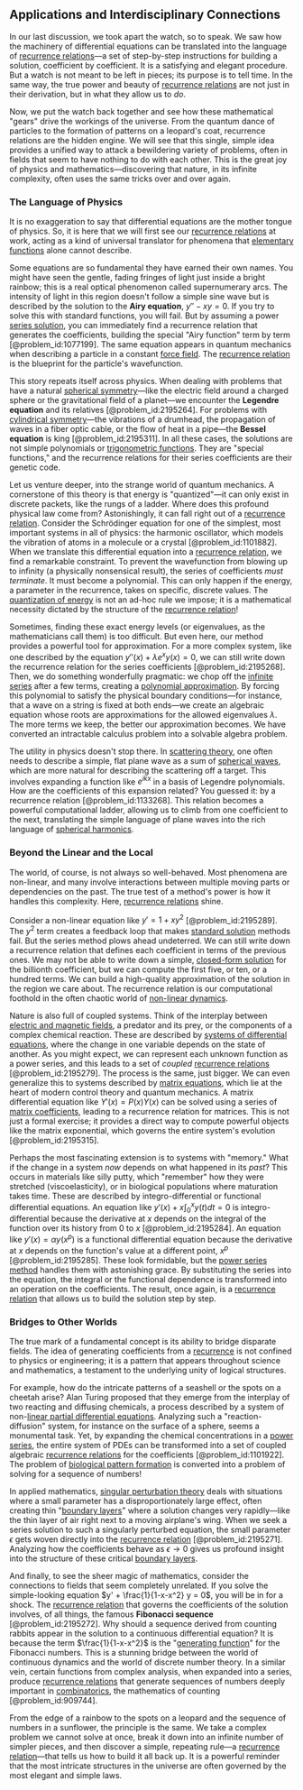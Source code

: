 ## Applications and Interdisciplinary Connections

In our last discussion, we took apart the watch, so to speak. We saw how the machinery of differential equations can be translated into the language of [recurrence relations](@article_id:276118)—a set of step-by-step instructions for building a solution, coefficient by coefficient. It is a satisfying and elegant procedure. But a watch is not meant to be left in pieces; its purpose is to tell time. In the same way, the true power and beauty of [recurrence relations](@article_id:276118) are not just in their derivation, but in what they allow us to *do*.

Now, we put the watch back together and see how these mathematical "gears" drive the workings of the universe. From the quantum dance of particles to the formation of patterns on a leopard's coat, recurrence relations are the hidden engine. We will see that this single, simple idea provides a unified way to attack a bewildering variety of problems, often in fields that seem to have nothing to do with each other. This is the great joy of physics and mathematics—discovering that nature, in its infinite complexity, often uses the same tricks over and over again.

### The Language of Physics

It is no exaggeration to say that differential equations are the mother tongue of physics. So, it is here that we will first see our [recurrence relations](@article_id:276118) at work, acting as a kind of universal translator for phenomena that [elementary functions](@article_id:181036) alone cannot describe.

Some equations are so fundamental they have earned their own names. You might have seen the gentle, fading fringes of light just inside a bright rainbow; this is a real optical phenomenon called supernumerary arcs. The intensity of light in this region doesn't follow a simple sine wave but is described by the solution to the **Airy equation**, $y'' - xy = 0$. If you try to solve this with standard functions, you will fail. But by assuming a power [series solution](@article_id:199789), you can immediately find a recurrence relation that generates the coefficients, building the special "Airy function" term by term [@problem_id:1077199]. The same equation appears in quantum mechanics when describing a particle in a constant [force field](@article_id:146831). The [recurrence relation](@article_id:140545) is the blueprint for the particle's wavefunction.

This story repeats itself across physics. When dealing with problems that have a natural [spherical symmetry](@article_id:272358)—like the electric field around a charged sphere or the gravitational field of a planet—we encounter the **Legendre equation** and its relatives [@problem_id:2195264]. For problems with [cylindrical symmetry](@article_id:268685)—the vibrations of a drumhead, the propagation of waves in a fiber optic cable, or the flow of heat in a pipe—the **Bessel equation** is king [@problem_id:2195311]. In all these cases, the solutions are not simple polynomials or [trigonometric functions](@article_id:178424). They are "special functions," and the recurrence relations for their series coefficients are their genetic code.

Let us venture deeper, into the strange world of quantum mechanics. A cornerstone of this theory is that energy is "quantized"—it can only exist in discrete packets, like the rungs of a ladder. Where does this profound physical law come from? Astonishingly, it can fall right out of a [recurrence relation](@article_id:140545). Consider the Schrödinger equation for one of the simplest, most important systems in all of physics: the harmonic oscillator, which models the vibration of atoms in a molecule or a crystal [@problem_id:1101882]. When we translate this differential equation into a [recurrence relation](@article_id:140545), we find a remarkable constraint. To prevent the wavefunction from blowing up to infinity (a physically nonsensical result), the series of coefficients *must terminate*. It must become a polynomial. This can only happen if the energy, a parameter in the recurrence, takes on specific, discrete values. The [quantization of energy](@article_id:137331) is not an ad-hoc rule we impose; it is a mathematical necessity dictated by the structure of the [recurrence relation](@article_id:140545)!

Sometimes, finding these exact energy levels (or eigenvalues, as the mathematicians call them) is too difficult. But even here, our method provides a powerful tool for approximation. For a more complex system, like one described by the equation $y''(x) + \lambda e^x y(x) = 0$, we can still write down the recurrence relation for the series coefficients [@problem_id:2195268]. Then, we do something wonderfully pragmatic: we chop off the [infinite series](@article_id:142872) after a few terms, creating a [polynomial approximation](@article_id:136897). By forcing this polynomial to satisfy the physical boundary conditions—for instance, that a wave on a string is fixed at both ends—we create an algebraic equation whose roots are approximations for the allowed eigenvalues $\lambda$. The more terms we keep, the better our approximation becomes. We have converted an intractable calculus problem into a solvable algebra problem.

The utility in physics doesn't stop there. In [scattering theory](@article_id:142982), one often needs to describe a simple, flat plane wave as a sum of [spherical waves](@article_id:199977), which are more natural for describing the scattering off a target. This involves expanding a function like $e^{ikx}$ in a basis of Legendre polynomials. How are the coefficients of this expansion related? You guessed it: by a recurrence relation [@problem_id:1133268]. This relation becomes a powerful computational ladder, allowing us to climb from one coefficient to the next, translating the simple language of plane waves into the rich language of [spherical harmonics](@article_id:155930).

### Beyond the Linear and the Local

The world, of course, is not always so well-behaved. Most phenomena are non-linear, and many involve interactions between multiple moving parts or dependencies on the past. The true test of a method's power is how it handles this complexity. Here, [recurrence relations](@article_id:276118) shine.

Consider a non-linear equation like $y' = 1 + x y^2$ [@problem_id:2195289]. The $y^2$ term creates a feedback loop that makes [standard solution](@article_id:182598) methods fail. But the series method plows ahead undeterred. We can still write down a recurrence relation that defines each coefficient in terms of the previous ones. We may not be able to write down a simple, [closed-form solution](@article_id:270305) for the billionth coefficient, but we can compute the first five, or ten, or a hundred terms. We can build a high-quality approximation of the solution in the region we care about. The recurrence relation is our computational foothold in the often chaotic world of [non-linear dynamics](@article_id:189701).

Nature is also full of coupled systems. Think of the interplay between [electric and magnetic fields](@article_id:260853), a predator and its prey, or the components of a complex chemical reaction. These are described by [systems of differential equations](@article_id:147721), where the change in one variable depends on the state of another. As you might expect, we can represent each unknown function as a power series, and this leads to a set of *coupled* [recurrence relations](@article_id:276118) [@problem_id:2195279]. The process is the same, just bigger. We can even generalize this to systems described by [matrix equations](@article_id:203201), which lie at the heart of modern control theory and quantum mechanics. A matrix differential equation like $Y'(x) = P(x)Y(x)$ can be solved using a series of [matrix coefficients](@article_id:140407), leading to a recurrence relation for matrices. This is not just a formal exercise; it provides a direct way to compute powerful objects like the matrix exponential, which governs the entire system's evolution [@problem_id:2195315].

Perhaps the most fascinating extension is to systems with "memory." What if the change in a system *now* depends on what happened in its *past*? This occurs in materials like silly putty, which "remember" how they were stretched (viscoelasticity), or in biological populations where maturation takes time. These are described by integro-differential or functional differential equations. An equation like $y'(x) + x \int_0^x y(t) dt = 0$ is integro-differential because the derivative at $x$ depends on the integral of the function over its history from $0$ to $x$ [@problem_id:2195284]. An equation like $y'(x) = \alpha y(x^p)$ is a functional differential equation because the derivative at $x$ depends on the function's value at a different point, $x^p$ [@problem_id:2195285]. These look formidable, but the [power series method](@article_id:160419) handles them with astonishing grace. By substituting the series into the equation, the integral or the functional dependence is transformed into an operation on the coefficients. The result, once again, is a [recurrence relation](@article_id:140545) that allows us to build the solution step by step.

### Bridges to Other Worlds

The true mark of a fundamental concept is its ability to bridge disparate fields. The idea of generating coefficients from a [recurrence](@article_id:260818) is not confined to physics or engineering; it is a pattern that appears throughout science and mathematics, a testament to the underlying unity of logical structures.

For example, how do the intricate patterns of a seashell or the spots on a cheetah arise? Alan Turing proposed that they emerge from the interplay of two reacting and diffusing chemicals, a process described by a system of non-[linear partial differential equations](@article_id:170591). Analyzing such a "reaction-diffusion" system, for instance on the surface of a sphere, seems a monumental task. Yet, by expanding the chemical concentrations in a [power series](@article_id:146342), the entire system of PDEs can be transformed into a set of coupled algebraic [recurrence relations](@article_id:276118) for the coefficients [@problem_id:1101922]. The problem of [biological pattern formation](@article_id:272764) is converted into a problem of solving for a sequence of numbers!

In applied mathematics, [singular perturbation theory](@article_id:163688) deals with situations where a small parameter has a disproportionately large effect, often creating thin "[boundary layers](@article_id:150023)" where a solution changes very rapidly—like the thin layer of air right next to a moving airplane's wing. When we seek a series solution to such a singularly perturbed equation, the small parameter $\epsilon$ gets woven directly into the [recurrence relation](@article_id:140545) [@problem_id:2195271]. Analyzing how the coefficients behave as $\epsilon \to 0$ gives us profound insight into the structure of these critical [boundary layers](@article_id:150023).

And finally, to see the sheer magic of mathematics, consider the connections to fields that seem completely unrelated. If you solve the simple-looking equation $y' + \frac{1}{1-x-x^2} y = 0$, you will be in for a shock. The [recurrence relation](@article_id:140545) that governs the coefficients of the solution involves, of all things, the famous **Fibonacci sequence** [@problem_id:2195272]. Why should a sequence derived from counting rabbits appear in the solution to a continuous differential equation? It is because the term $\frac{1}{1-x-x^2}$ is the "[generating function](@article_id:152210)" for the Fibonacci numbers. This is a stunning bridge between the world of continuous dynamics and the world of discrete number theory. In a similar vein, certain functions from complex analysis, when expanded into a series, produce [recurrence relations](@article_id:276118) that generate sequences of numbers deeply important in [combinatorics](@article_id:143849), the mathematics of counting [@problem_id:909744].

From the edge of a rainbow to the spots on a leopard and the sequence of numbers in a sunflower, the principle is the same. We take a complex problem we cannot solve at once, break it down into an infinite number of simpler pieces, and then discover a simple, repeating rule—a [recurrence relation](@article_id:140545)—that tells us how to build it all back up. It is a powerful reminder that the most intricate structures in the universe are often governed by the most elegant and simple laws.